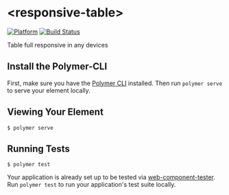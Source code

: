 # \<responsive-table\>

[![Platform](https://img.shields.io/badge/Polymer-2.x.x-blue.svg)](https://img.shields.io/badge/Polymer-2.x.x-blue.svg)
[![Build Status](https://travis-ci.org/igoodbad/responsive-table.svg?branch=master)](https://travis-ci.org/igoodbad/responsive-table)

Table full responsive in any devices

## Install the Polymer-CLI

First, make sure you have the [Polymer CLI](https://www.npmjs.com/package/polymer-cli) installed. Then run `polymer serve` to serve your element locally.

## Viewing Your Element

```
$ polymer serve
```

## Running Tests

```
$ polymer test
```

Your application is already set up to be tested via [web-component-tester](https://github.com/Polymer/web-component-tester). Run `polymer test` to run your application's test suite locally.


